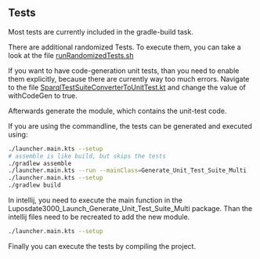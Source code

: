 ## Tests

Most tests are currently included in the gradle-build task.

There are additional randomized Tests.
To execute them, you can take a look at the file [runRandomizedTests.sh](../runRandomizedTests.sh)




If you want to have code-generation unit tests, than you need to enable them explicitly, because there are currently way too much errors.
Navigate to the file
[SparqlTestSuiteConverterToUnitTest.kt](../src/luposdate3000_test/src/commonMain/kotlin/lupos/test/SparqlTestSuiteConverterToUnitTest.kt)
and change the value of withCodeGen to true.

Afterwards generate the module, which contains the unit-test code.

If you are using the commandline, the tests can be generated and executed using:

```bash
./launcher.main.kts --setup
# assemble is like build, but skips the tests
./gradlew assemble
./launcher.main.kts --run --mainClass=Generate_Unit_Test_Suite_Multi
./launcher.main.kts --setup
./gradlew build
```

In intellij, you need to execute the main function in the Luposdate3000_Launch_Generate_Unit_Test_Suite_Multi package.
Than the intellij files need to be recreated to add the new module.

```bash
./launcher.main.kts --setup
```

Finally you can execute the tests by compiling the project.
